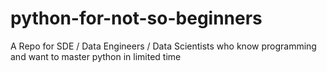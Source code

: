 # python-for-not-so-beginners
A Repo for SDE / Data Engineers / Data Scientists who know programming and want to master python in limited time

